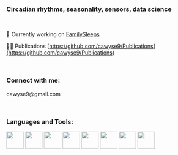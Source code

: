 <!---
<w align="right">
<img src="https://user-images.githubusercontent.com/29300100/197235833-2a4fc1a8-3a6f-42da-8756-10c7fe6e38a3.png" align="right" width="150"/>
<w>
<h1 align="left">Cathy Wyse</h1>
&nbsp
-->
<h3 align="left">Circadian rhythms, seasonality, sensors, data science</h3>  
&nbsp  
  
🔭 Currently working on [FamilySleeps](https://www.familygenomics.maynoothuniversity.ie/family-sleeps)

👨‍💻 Publications [https://github.com/cawyse9/Publications](https://github.com/cawyse9/Publications)  
  
<f>
&nbsp
<f>
<h3 align="left">Connect with me:</h3>
<p align="left">
cawyse9@gmail.com
  <p>
&nbsp

<h3 align="left">Languages and Tools:</h3>
<p align="left">
<img src="https://cdn.jsdelivr.net/gh/devicons/devicon/icons/rstudio/rstudio-original.svg" width="45" />
<img src="https://user-images.githubusercontent.com/29300100/199026058-24d0709d-dcc7-491f-b80c-0199c759ee7a.png"width="45" />
<img src="https://cdn.jsdelivr.net/gh/devicons/devicon/icons/python/python-original-wordmark.svg" width="45" />
<img src="https://cdn.jsdelivr.net/gh/devicons/devicon/icons/cplusplus/cplusplus-original.svg" width="45" />
<img src="https://cdn.jsdelivr.net/gh/devicons/devicon/icons/github/github-original.svg" width="45"/>

<img src="https://user-images.githubusercontent.com/29300100/199021096-1b44f369-cfff-48fe-875e-c71750f92dc2.png" width="45" />
<img src="https://user-images.githubusercontent.com/29300100/199023125-55ad40e1-228a-4d58-94a3-8c5449f8963b.png" width="45" />

<img src="https://user-images.githubusercontent.com/29300100/199028706-66bc9c6b-2c48-40c9-8bd5-ad6c8969673a.png" width="45" />

</p>

